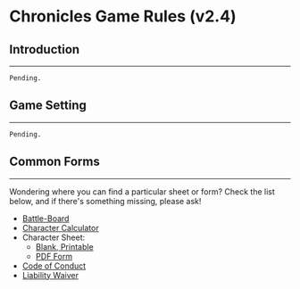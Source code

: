 # Chronicles Game Rules (v2.4)

## Introduction

---
    Pending.

## Game Setting

---
    Pending.


## Common Forms

---
Wondering where you can find a particular sheet or form?  Check the list below, and if there's something missing, please ask!

* [Battle-Board](https://docs.google.com/spreadsheets/d/1sL_EgS2N03sfM_Cq5zxDpj-qu8tDjkWn-YMtQvcH15A/edit?usp=sharing)
* [Character Calculator](https://docs.google.com/spreadsheets/d/1W8p1cpehD8gn0lh9-fapKSqpTppZ3EL0xoPCCrMgeKc/edit?usp=sharing)
* Character Sheet:
  * [Blank, Printable](https://drive.google.com/file/d/1eGMa1Hj21z16LGOroQFAkhhKNQLg14Y9/view?usp=sharing)
  * [PDF Form](https://drive.google.com/file/d/1D0yvxfmjHQ9RS_9ogyGsT_aQAflhIQQJ/view?usp=sharing)
* [Code of Conduct](https://drive.google.com/file/d/1baIH6NfjVpb-K-hI59ebrd4vWQlcjtTT/view?usp=sharing)
* [Liability Waiver](https://drive.google.com/file/d/1OWAV9ee22HZSvlR-k2gvHWzhyuxUuQFr/view?usp=sharing) 
